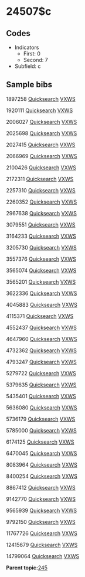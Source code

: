 # 24507$c

## Codes

-   Indicators
    -   First: 0
    -   Second: 7
-   Subfield: c

## Sample bibs

1897258 [Quicksearch](https://search.library.yale.edu/catalog/1897258) [VXWS](http://prodorbis.library.yale.edu:7014/vxws/GetHoldingsService?bibId=1897258)

1920111 [Quicksearch](https://search.library.yale.edu/catalog/1920111) [VXWS](http://prodorbis.library.yale.edu:7014/vxws/GetHoldingsService?bibId=1920111)

2006027 [Quicksearch](https://search.library.yale.edu/catalog/2006027) [VXWS](http://prodorbis.library.yale.edu:7014/vxws/GetHoldingsService?bibId=2006027)

2025698 [Quicksearch](https://search.library.yale.edu/catalog/2025698) [VXWS](http://prodorbis.library.yale.edu:7014/vxws/GetHoldingsService?bibId=2025698)

2027415 [Quicksearch](https://search.library.yale.edu/catalog/2027415) [VXWS](http://prodorbis.library.yale.edu:7014/vxws/GetHoldingsService?bibId=2027415)

2066969 [Quicksearch](https://search.library.yale.edu/catalog/2066969) [VXWS](http://prodorbis.library.yale.edu:7014/vxws/GetHoldingsService?bibId=2066969)

2100426 [Quicksearch](https://search.library.yale.edu/catalog/2100426) [VXWS](http://prodorbis.library.yale.edu:7014/vxws/GetHoldingsService?bibId=2100426)

2172311 [Quicksearch](https://search.library.yale.edu/catalog/2172311) [VXWS](http://prodorbis.library.yale.edu:7014/vxws/GetHoldingsService?bibId=2172311)

2257310 [Quicksearch](https://search.library.yale.edu/catalog/2257310) [VXWS](http://prodorbis.library.yale.edu:7014/vxws/GetHoldingsService?bibId=2257310)

2260352 [Quicksearch](https://search.library.yale.edu/catalog/2260352) [VXWS](http://prodorbis.library.yale.edu:7014/vxws/GetHoldingsService?bibId=2260352)

2967638 [Quicksearch](https://search.library.yale.edu/catalog/2967638) [VXWS](http://prodorbis.library.yale.edu:7014/vxws/GetHoldingsService?bibId=2967638)

3079551 [Quicksearch](https://search.library.yale.edu/catalog/3079551) [VXWS](http://prodorbis.library.yale.edu:7014/vxws/GetHoldingsService?bibId=3079551)

3164233 [Quicksearch](https://search.library.yale.edu/catalog/3164233) [VXWS](http://prodorbis.library.yale.edu:7014/vxws/GetHoldingsService?bibId=3164233)

3205730 [Quicksearch](https://search.library.yale.edu/catalog/3205730) [VXWS](http://prodorbis.library.yale.edu:7014/vxws/GetHoldingsService?bibId=3205730)

3557376 [Quicksearch](https://search.library.yale.edu/catalog/3557376) [VXWS](http://prodorbis.library.yale.edu:7014/vxws/GetHoldingsService?bibId=3557376)

3565074 [Quicksearch](https://search.library.yale.edu/catalog/3565074) [VXWS](http://prodorbis.library.yale.edu:7014/vxws/GetHoldingsService?bibId=3565074)

3565201 [Quicksearch](https://search.library.yale.edu/catalog/3565201) [VXWS](http://prodorbis.library.yale.edu:7014/vxws/GetHoldingsService?bibId=3565201)

3622336 [Quicksearch](https://search.library.yale.edu/catalog/3622336) [VXWS](http://prodorbis.library.yale.edu:7014/vxws/GetHoldingsService?bibId=3622336)

4045883 [Quicksearch](https://search.library.yale.edu/catalog/4045883) [VXWS](http://prodorbis.library.yale.edu:7014/vxws/GetHoldingsService?bibId=4045883)

4115371 [Quicksearch](https://search.library.yale.edu/catalog/4115371) [VXWS](http://prodorbis.library.yale.edu:7014/vxws/GetHoldingsService?bibId=4115371)

4552437 [Quicksearch](https://search.library.yale.edu/catalog/4552437) [VXWS](http://prodorbis.library.yale.edu:7014/vxws/GetHoldingsService?bibId=4552437)

4647960 [Quicksearch](https://search.library.yale.edu/catalog/4647960) [VXWS](http://prodorbis.library.yale.edu:7014/vxws/GetHoldingsService?bibId=4647960)

4732362 [Quicksearch](https://search.library.yale.edu/catalog/4732362) [VXWS](http://prodorbis.library.yale.edu:7014/vxws/GetHoldingsService?bibId=4732362)

4793247 [Quicksearch](https://search.library.yale.edu/catalog/4793247) [VXWS](http://prodorbis.library.yale.edu:7014/vxws/GetHoldingsService?bibId=4793247)

5279722 [Quicksearch](https://search.library.yale.edu/catalog/5279722) [VXWS](http://prodorbis.library.yale.edu:7014/vxws/GetHoldingsService?bibId=5279722)

5379635 [Quicksearch](https://search.library.yale.edu/catalog/5379635) [VXWS](http://prodorbis.library.yale.edu:7014/vxws/GetHoldingsService?bibId=5379635)

5435401 [Quicksearch](https://search.library.yale.edu/catalog/5435401) [VXWS](http://prodorbis.library.yale.edu:7014/vxws/GetHoldingsService?bibId=5435401)

5636080 [Quicksearch](https://search.library.yale.edu/catalog/5636080) [VXWS](http://prodorbis.library.yale.edu:7014/vxws/GetHoldingsService?bibId=5636080)

5736179 [Quicksearch](https://search.library.yale.edu/catalog/5736179) [VXWS](http://prodorbis.library.yale.edu:7014/vxws/GetHoldingsService?bibId=5736179)

5785000 [Quicksearch](https://search.library.yale.edu/catalog/5785000) [VXWS](http://prodorbis.library.yale.edu:7014/vxws/GetHoldingsService?bibId=5785000)

6174125 [Quicksearch](https://search.library.yale.edu/catalog/6174125) [VXWS](http://prodorbis.library.yale.edu:7014/vxws/GetHoldingsService?bibId=6174125)

6470045 [Quicksearch](https://search.library.yale.edu/catalog/6470045) [VXWS](http://prodorbis.library.yale.edu:7014/vxws/GetHoldingsService?bibId=6470045)

8083964 [Quicksearch](https://search.library.yale.edu/catalog/8083964) [VXWS](http://prodorbis.library.yale.edu:7014/vxws/GetHoldingsService?bibId=8083964)

8400254 [Quicksearch](https://search.library.yale.edu/catalog/8400254) [VXWS](http://prodorbis.library.yale.edu:7014/vxws/GetHoldingsService?bibId=8400254)

8867412 [Quicksearch](https://search.library.yale.edu/catalog/8867412) [VXWS](http://prodorbis.library.yale.edu:7014/vxws/GetHoldingsService?bibId=8867412)

9142770 [Quicksearch](https://search.library.yale.edu/catalog/9142770) [VXWS](http://prodorbis.library.yale.edu:7014/vxws/GetHoldingsService?bibId=9142770)

9565939 [Quicksearch](https://search.library.yale.edu/catalog/9565939) [VXWS](http://prodorbis.library.yale.edu:7014/vxws/GetHoldingsService?bibId=9565939)

9792150 [Quicksearch](https://search.library.yale.edu/catalog/9792150) [VXWS](http://prodorbis.library.yale.edu:7014/vxws/GetHoldingsService?bibId=9792150)

11767726 [Quicksearch](https://search.library.yale.edu/catalog/11767726) [VXWS](http://prodorbis.library.yale.edu:7014/vxws/GetHoldingsService?bibId=11767726)

12415679 [Quicksearch](https://search.library.yale.edu/catalog/12415679) [VXWS](http://prodorbis.library.yale.edu:7014/vxws/GetHoldingsService?bibId=12415679)

14799064 [Quicksearch](https://search.library.yale.edu/catalog/14799064) [VXWS](http://prodorbis.library.yale.edu:7014/vxws/GetHoldingsService?bibId=14799064)

**Parent topic:**[245](../../tags/245/245.md)

